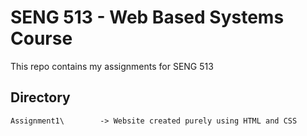 # SENG 513 - Web Based Systems Course
This repo contains my assignments for SENG 513

## Directory
```
Assignment1\        -> Website created purely using HTML and CSS

```